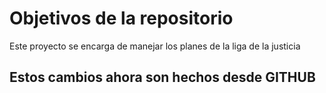 # Objetivos de la repositorio

Este proyecto se encarga de manejar los planes de la liga de la justicia

## Estos cambios ahora son hechos desde GITHUB
